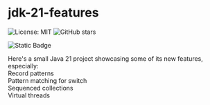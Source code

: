# jdk-21-features

![License: MIT](https://img.shields.io/badge/License-MIT-yellow.svg)
![GitHub stars](https://img.shields.io/github/stars/Arvindkum14/jdk-21-features?style=social)

![Static Badge](https://img.shields.io/badge/Java/Arvindkum14/jdk-21-features?style=social)

Here's a small Java 21 project showcasing some of its new features, especially:  
Record patterns  
Pattern matching for switch  
Sequenced collections  
Virtual threads
